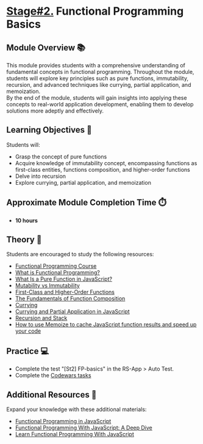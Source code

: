 # [Stage#2.](../../) Functional Programming Basics

## Module Overview 📚

This module provides students with a comprehensive understanding of fundamental concepts in functional programming. Throughout the module, students will explore key principles such as pure functions, immutability, recursion, and advanced techniques like currying, partial application, and memoization.  
By the end of the module, students will gain insights into applying these concepts to real-world application development, enabling them to develop solutions more adeptly and effectively.

## Learning Objectives 🎯

Students will:

- Grasp the concept of pure functions
- Acquire knowledge of immutability concept, encompassing functions as first-class entities, functions composition, and higher-order functions
- Delve into recursion
- Explore currying, partial application, and memoization

## Approximate Module Completion Time ⏱️

- **10 hours**

## Theory 📖

Students are encouraged to study the following resources:

- [Functional Programming Course](https://www.freecodecamp.org/learn/javascript-algorithms-and-data-structures/functional-programming/learn-about-functional-programming)
- [What is Functional Programming?](https://www.freecodecamp.org/news/functional-programming-in-javascript/)
- [What Is a Pure Function in JavaScript?](https://www.freecodecamp.org/news/what-is-a-pure-function-in-javascript-acb887375dfe/)
- [Mutability vs Immutability](https://www.freecodecamp.org/news/mutability-vs-immutability-in-javascript/)
- [First-Class and Higher-Order Functions](https://medium.com/@rabailzaheer/first-class-and-higher-order-functions-86d14e40c688#:~:text=Definition%20of%20First%2DClass%20Functions&text=They%20refer%20to%20functions%20that,easily%20accessible%20and%20re%2Dusable.)
- [The Fundamentals of Function Composition](https://levelup.gitconnected.com/the-fundamentals-of-function-composition-in-javascript-a-complete-guide-with-real-world-examples-9e72a05d1848)
- [Currying](https://javascript.info/currying-partials)
- [Currying and Partial Application in JavaScript](https://barker.codes/blog/currying-and-partial-application-in-javascript/)
- [Recursion and Stack](https://javascript.info/recursion#recursive-structures)
- [How to use Memoize to cache JavaScript function results and speed up your code](https://www.freecodecamp.org/news/understanding-memoize-in-javascript-51d07d19430e/)

## Practice 💻

- Complete the test "[St2] FP-basics" in the RS-App > Auto Test.
- Complete the [Codewars tasks](https://github.com/rolling-scopes-school/tasks/blob/master/tasks/codewars/Codewars-2023Q4-FP.md)

## Additional Resources 📘

Expand your knowledge with these additional materials:

- [Functional Programming in JavaScript](https://www.youtube.com/playlist?list=PL0zVEGEvSaeEd9hlmCXrk5yUyqUag-n84)
- [Functional Programming With JavaScript: A Deep Dive](https://hackernoon.com/functional-programming-with-javascript-a-deep-dive)
- [Learn Functional Programming With JavaScript](https://youtu.be/XvLMO2wE3OQ?si=gwxExXBm3YrgGrz-)
